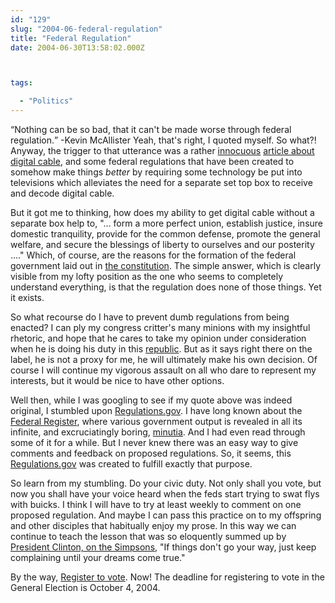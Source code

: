 ```yaml
---
id: "129"
slug: "2004-06-federal-regulation"
title: "Federal Regulation"
date: 2004-06-30T13:58:02.000Z



tags:

  - "Politics"
---
```

<div class="sqs-html-content">
  <p><q>Nothing can be so bad, that it can't be made worse through federal regulation.</q> -Kevin McAllister
Yeah, that's right, I quoted myself.  So what?!  Anyway, the trigger to that utterance was a rather <a href="http://dictionary.reference.com/search?q=innocuous" shape="rect">innocuous</a> <a href="http://news.com.com/As+digital+TV+advances%2C+why+isn%27t+anyone+excited%3F/2100-1026_3-5251549.html?tag=cd.top" shape="rect">article about digital cable</a>, and some federal regulations that have been created to somehow make things <i>better</i> by requiring some technology be put into televisions which alleviates the need for a separate set top box to receive and decode digital cable.  </p>
<p>But it got me to thinking, how does my ability to get digital cable without a separate box help to,  "&hellip; form a more perfect union, establish justice, insure domestic tranquility, provide for the common defense, promote the general welfare, and secure the blessings of liberty to ourselves and our posterity &hellip;."  Which, of course, are the reasons for the formation of the federal government laid out in <a href="http://www.law.cornell.edu/constitution/" shape="rect">the constitution</a>.  The simple answer, which is clearly visible from my lofty position as the one who seems to completely understand everything, is that the regulation does none of those things.  Yet it exists.</p>
<p>So what recourse do I have to prevent dumb regulations from being enacted?  I can ply my congress critter's many minions with my insightful rhetoric, and hope that he cares to take my opinion under consideration when he is doing his duty in this <a href="http://en.wikipedia.org/wiki/Representative_democracy" shape="rect">republic</a>.  But as it says right there on the label, he is not a proxy for me, he will ultimately make his own decision.  Of course I will continue my vigorous assault on all who dare to represent my interests, but it would be nice to have other options.</p>
<p>Well then, while I was googling to see if my quote above was indeed original, I stumbled upon <a href="http://www.regulations.gov/index.cfm" shape="rect">Regulations.gov</a>.  I have long known about the  <a href="http://www.gpoaccess.gov/fr/" shape="rect">Federal Register</a>, where various government output is revealed in all its infinite, and excruciatingly boring, <a href="http://dictionary.reference.com/search?q=minutia" shape="rect">minutia</a>.  And I had even read through some of it for a while.  But I never knew there was an easy way to give comments and feedback on proposed regulations.  So, it seems, this <a href="http://www.regulations.gov/" shape="rect">Regulations.gov</a> was created to fulfill exactly that purpose.</p>
<p>So learn from my stumbling.  Do your civic duty.  Not only shall you vote, but now you shall have your voice heard when the feds start trying to swat flys with buicks.  I think I will have to try at least weekly to comment on one proposed regulation.  And maybe I can pass this practice on to my offspring and other disciples that habitually enjoy my prose.  In this way we can continue to teach the lesson that was so eloquently summed up by <a href="http://www.snpp.com/episodes/BABF09" shape="rect">President Clinton, on the Simpsons</a>, "If things don't go your way, just keep complaining until your dreams come true."</p>
<p>By the way, <a href="https://ssl.capwiz.com/congressorg/e4/nvra/" shape="rect">Register to vote</a>.  Now!  The deadline for registering to vote in the General Election is October 4, 2004.</p>
</div>
